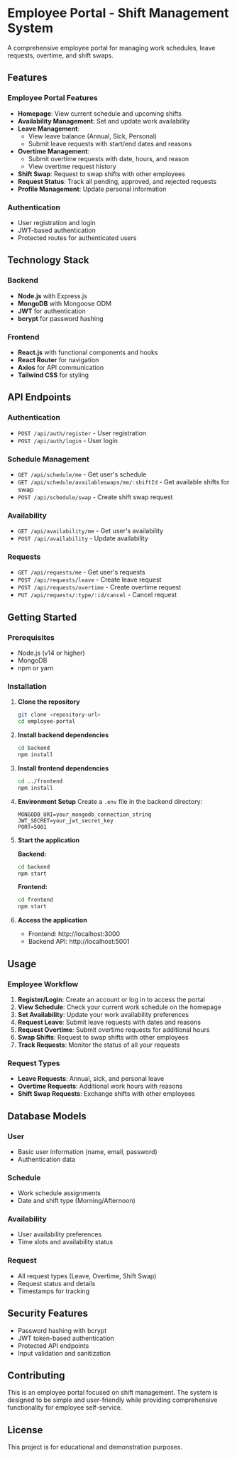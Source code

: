 # Employee Portal - Shift Management System

A comprehensive employee portal for managing work schedules, leave requests, overtime, and shift swaps.

## Features

### Employee Portal Features
- **Homepage**: View current schedule and upcoming shifts
- **Availability Management**: Set and update work availability
- **Leave Management**: 
  - View leave balance (Annual, Sick, Personal)
  - Submit leave requests with start/end dates and reasons
- **Overtime Management**:
  - Submit overtime requests with date, hours, and reason
  - View overtime request history
- **Shift Swap**: Request to swap shifts with other employees
- **Request Status**: Track all pending, approved, and rejected requests
- **Profile Management**: Update personal information

### Authentication
- User registration and login
- JWT-based authentication
- Protected routes for authenticated users

## Technology Stack

### Backend
- **Node.js** with Express.js
- **MongoDB** with Mongoose ODM
- **JWT** for authentication
- **bcrypt** for password hashing

### Frontend
- **React.js** with functional components and hooks
- **React Router** for navigation
- **Axios** for API communication
- **Tailwind CSS** for styling

## API Endpoints

### Authentication
- `POST /api/auth/register` - User registration
- `POST /api/auth/login` - User login

### Schedule Management
- `GET /api/schedule/me` - Get user's schedule
- `GET /api/schedule/availableswaps/me/:shiftId` - Get available shifts for swap
- `POST /api/schedule/swap` - Create shift swap request

### Availability
- `GET /api/availability/me` - Get user's availability
- `POST /api/availability` - Update availability

### Requests
- `GET /api/requests/me` - Get user's requests
- `POST /api/requests/leave` - Create leave request
- `POST /api/requests/overtime` - Create overtime request
- `PUT /api/requests/:type/:id/cancel` - Cancel request

## Getting Started

### Prerequisites
- Node.js (v14 or higher)
- MongoDB
- npm or yarn

### Installation

1. **Clone the repository**
   ```bash
   git clone <repository-url>
   cd employee-portal
   ```

2. **Install backend dependencies**
   ```bash
   cd backend
   npm install
   ```

3. **Install frontend dependencies**
   ```bash
   cd ../frontend
   npm install
   ```

4. **Environment Setup**
   Create a `.env` file in the backend directory:
   ```env
   MONGODB_URI=your_mongodb_connection_string
   JWT_SECRET=your_jwt_secret_key
   PORT=5001
   ```

5. **Start the application**
   
   **Backend:**
   ```bash
   cd backend
   npm start
   ```
   
   **Frontend:**
   ```bash
   cd frontend
   npm start
   ```

6. **Access the application**
   - Frontend: http://localhost:3000
   - Backend API: http://localhost:5001

## Usage

### Employee Workflow
1. **Register/Login**: Create an account or log in to access the portal
2. **View Schedule**: Check your current work schedule on the homepage
3. **Set Availability**: Update your work availability preferences
4. **Request Leave**: Submit leave requests with dates and reasons
5. **Request Overtime**: Submit overtime requests for additional hours
6. **Swap Shifts**: Request to swap shifts with other employees
7. **Track Requests**: Monitor the status of all your requests

### Request Types
- **Leave Requests**: Annual, sick, and personal leave
- **Overtime Requests**: Additional work hours with reasons
- **Shift Swap Requests**: Exchange shifts with other employees

## Database Models

### User
- Basic user information (name, email, password)
- Authentication data

### Schedule
- Work schedule assignments
- Date and shift type (Morning/Afternoon)

### Availability
- User availability preferences
- Time slots and availability status

### Request
- All request types (Leave, Overtime, Shift Swap)
- Request status and details
- Timestamps for tracking

## Security Features
- Password hashing with bcrypt
- JWT token-based authentication
- Protected API endpoints
- Input validation and sanitization

## Contributing
This is an employee portal focused on shift management. The system is designed to be simple and user-friendly while providing comprehensive functionality for employee self-service.

## License
This project is for educational and demonstration purposes.
